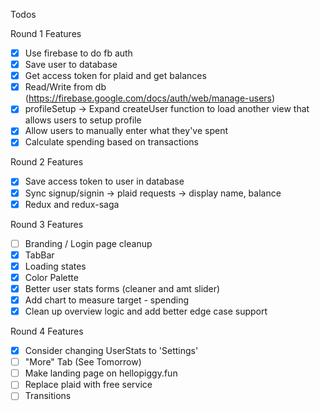 Todos

Round 1 Features
- [x] Use firebase to do fb auth
- [x] Save user to database
- [x] Get access token for plaid and get balances
- [x] Read/Write from db (https://firebase.google.com/docs/auth/web/manage-users)
- [x] profileSetup -> Expand createUser function to load another view that allows users to setup profile
- [x] Allow users to manually enter what they've spent
- [x] Calculate spending based on transactions

Round 2 Features
- [x] Save access token to user in database
- [x] Sync signup/signin -> plaid requests -> display name, balance
- [x] Redux and redux-saga

Round 3 Features
- [ ] Branding / Login page cleanup
- [x] TabBar
- [x] Loading states
- [x] Color Palette
- [x] Better user stats forms (cleaner and amt slider)
- [x] Add chart to measure target - spending
- [x] Clean up overview logic and add better edge case support

Round 4 Features
- [x] Consider changing UserStats to 'Settings'
- [ ] "More" Tab (See Tomorrow)
- [ ] Make landing page on hellopiggy.fun
- [ ] Replace plaid with free service
- [ ] Transitions

